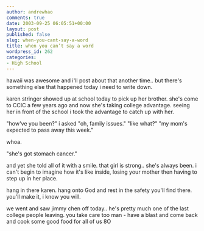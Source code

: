 ```yaml
---
author: andrewhao
comments: true
date: 2003-09-25 06:05:51+00:00
layout: post
published: false
slug: when-you-cant-say-a-word
title: when you can’t say a word
wordpress_id: 262
categories:
- High School
---
```


hawaii was awesome and i'll post about that another time.. but there's something else that happened today i need to write down.

karen stringer showed up at school today to pick up her brother. she's come to CCIC a few years ago and now she's taking college advantage. seeing her in front of the school i took the advantage to catch up with her.

"how've you been?" i asked
"oh, family issues."
"like what?"
"my mom's expected to pass away this week."

whoa.

"she's got stomach cancer."

and yet she told all of it with a smile. that girl is strong.. she's always been. i can't begin to imagine how it's like inside, losing your mother then having to step up in her place.

hang in there karen. hang onto God and rest in the safety you'll find there. you'll make it, i know you will.

we went and saw jimmy chen off today.. he's pretty much one of the last college people leaving. you take care too man - have a blast and come back and cook some good food for all of us  8O 
